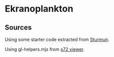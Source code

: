 # Ekranoplankton




## Sources

Using some starter code extracted from [Sturmun](https://github.com/ixchow/sturmun).

Using gl-helpers.mjs from [s72 viewer](https://github.com/15-472/s72).
